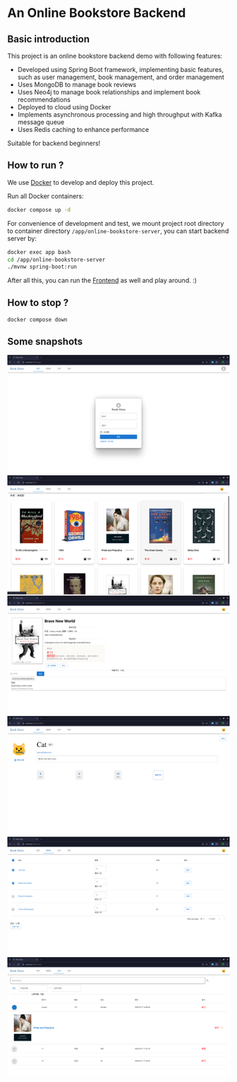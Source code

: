 # An Online Bookstore Backend
## Basic introduction
This project is an online bookstore backend demo with following features:
- Developed using Spring Boot framework, implementing basic features, such as user management, book management, and order management
- Uses MongoDB to manage book reviews
- Uses Neo4j to manage book relationships and implement book recommendations
- Deployed to cloud using Docker
- Implements asynchronous processing and high throughput with Kafka message queue
- Uses Redis caching to enhance performance

Suitable for backend beginners!

## How to run ? 
We use [Docker](https://www.docker.com/) to develop and deploy this project.

Run all Docker containers:
```sh
docker compose up -d
```
For convenience of development and test, we mount project root directory to container directory `/app/online-bookstore-server`, you can start backend server by: 
```sh
docker exec app bash
cd /app/online-bookstore-server
./mvnw spring-boot:run 
```

After all this, you can run the [Frontend](https://github.com/creeper12356/online-bookstore.git) as well and play around. :) 

## How to stop ?
```sh
docker compose down
```

## Some snapshots
![alt text](snapshots/Screenshot_20250317_144749.png)
![alt text](snapshots/Screenshot_20250317_144811.png)
![alt text](snapshots/Screenshot_20250317_144839.png)
![alt text](snapshots/Screenshot_20250317_144845.png)
![alt text](snapshots/Screenshot_20250317_144910.png)
![alt text](snapshots/Screenshot_20250317_145014.png)